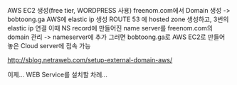 AWS EC2 생성(free tier, WORDPRESS 사용)
freenom.com에서 Domain 생성 -> bobtoong.ga
AWS에 elastic ip 생성
ROUTE 53 에 hosted zone 생성하고, 3번의 elastic ip 연결
 이때 NS record에 만들어진 name server를 freenom.com의 domain 관리 -> nameserver에 추가
 그러면 bobtoong.ga로 AWS EC2로 만들어 놓은 Cloud server에 접속 가능
 
 
 http://sblog.netraweb.com/setup-external-domain-aws/
 
이제... WEB Service를 설치할 차례...
